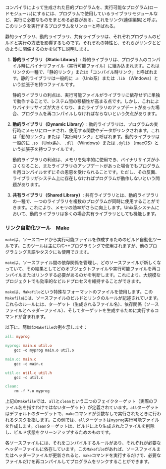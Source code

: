 コンパイラによって生成された目的プログラムを、実行可能なプログラム(ロードモジュール)にするには、プログラムで使用しているライブラリモジュールなど、実行に必要なものをまとめる必要がある、これをリンク(連係編集)と呼ぶ。
このリンクを実行するプログラムをリンカーと呼ばれる。

静的ライブラリ、動的ライブラリ、共有ライブラリは、それぞれプログラムのビルドと実行の方法を影響するものです。それぞれの特性と、それらがリンクとどのように関係するのかを以下に説明します。

1. **静的ライブラリ（Static Library）**:
    静的ライブラリは、プログラムのコンパイル時にバイナリファイル（実行可能ファイル）に組み込まれます。これはリンクの一種で、「静的リンク」または「コンパイル時リンク」と呼ばれます。静的ライブラリは一般的に `.a` （Unix系）または `.lib` （Windows）という拡張子を持つファイルです。

    静的ライブラリの利点は、実行可能ファイルがライブラリに依存せずに単独で動作することで、システム間の移植性が高まる点です。しかし、これによりバイナリサイズが大きくなり、またライブラリのアップデートがあった場合、プログラムを再コンパイルしなければならないという欠点があります。

2. **動的ライブラリ（Dynamic Library）**:
    動的ライブラリは、プログラムの実行時にメモリにロードされ、使用する関数やデータがリンクされます。これは「動的リンク」または「実行時リンク」と呼ばれます。動的ライブラリは一般的に `.so` （Unix系）、 `.dll` （Windows）または `.dylib` （macOS）という拡張子を持つファイルです。

    動的ライブラリの利点は、メモリを効率的に使用でき、バイナリサイズが小さくなること、またライブラリのアップデートがあった場合でもプログラムを再コンパイルせずにその恩恵を受けられることです。ただし、その反面、ライブラリがシステム上に存在しなければプログラムが動作しないという問題があります。

3. **共有ライブラリ（Shared Library）**:
    共有ライブラリとは、動的ライブラリの一種で、一つのライブラリを複数のプログラムが同時に使用することができます。これにより、メモリの効率がさらに向上します。Unix系システムにおいて、動的ライブラリは多くの場合共有ライブラリとしても機能します。


### リンク自動化ツール　Make
`make`は、ソースコードから実行可能ファイルを作成するためのビルド自動化ツールです。このツールは主にC/C++プログラミングで使用されますが、他のプログラミング言語やタスクにも使用できます。

`make`は、ソースファイル間の依存関係を管理し、どのソースファイルが新しくなっていて、その結果としてどのオブジェクトファイルや実行可能ファイルを再コンパイルまたはリンクする必要があるのかを判断します。これにより、大規模なプロジェクトでも効率的なビルドプロセスを維持することができます。

`make`は、`Makefile`という特殊なフォーマットのファイルを使用します。この`Makefile`には、ソースファイルのビルドとリンクのルールが記述されています。これらのルールには、ターゲット（生成されるファイル名）、依存関係（ソースファイルとヘッダーファイル）、そしてターゲットを生成するために実行するコマンドが含まれます。

以下に、簡単な`Makefile`の例を示します：

```makefile
all: myprog

myprog: main.o util.o
    gcc -o myprog main.o util.o

main.o: main.c
    gcc -c main.c

util.o: util.c util.h
    gcc -c util.c

clean:
    rm -f *.o myprog
```

上記の`Makefile`では、`all`と`clean`という二つのフェイクターゲット（実際のファイル名を指すわけではないターゲット）が定義されています。`all`ターゲットはデフォルトのターゲットで、`make`コマンドが引数なしで実行されたときに行われるタスクを指します。この例では、`all`ターゲットは`myprog`実行可能ファイルを作成します。`clean`ターゲットは、ビルドにより生成されたファイルを削除し、ビルド状態をクリーンアップするためのものです。

各ソースファイルには、それをコンパイルするルールがあり、それぞれが必要なヘッダーファイルに依存しています。この`Makefile`があれば、ソースファイルまたはヘッダーファイルが更新されると、`make`コマンドを実行するだけで、必要なファイルだけを再コンパイルしてプログラムをリンクすることができます。